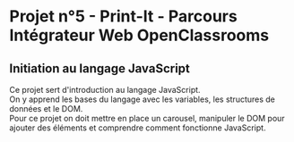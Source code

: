 # Projet n°5 - Print-It -  Parcours Intégrateur Web OpenClassrooms

## Initiation au langage JavaScript

Ce projet sert d'introduction au langage JavaScript. <br>
On y apprend les bases du langage avec les variables, les structures de données et le DOM. <br>
Pour ce projet on doit mettre en place un carousel, manipuler le DOM pour ajouter des éléments et comprendre comment fonctionne JavaScript.
